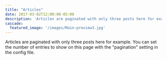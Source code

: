 ```yaml
---
title: "Articles"
date: 2017-03-02T12:00:00-05:00
description: 'Articles are paginated with only three posts here for example. You can set the number of entries to show on this page with the "pagination" setting in the config file.'
cascade:
  featured_image: '/images/Main-preview3.jpg'
---
```

Articles are paginated with only three posts here for example. You can set the number of entries to show on this page with the "pagination" setting in the config file.
